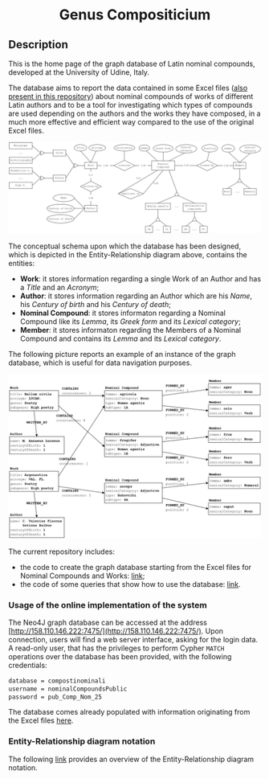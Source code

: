 <div align="center">

# Genus Compositicium

</div>

## Description 

This is the home page of the graph database of Latin nominal compounds, developed at the University of Udine, Italy.

The database aims to report the data contained in some Excel files ([also present in this repository](https://github.com/AI4CH-UniUD/Genus-Compositicium/tree/main/Dataset)) about nominal compounds of works of different Latin authors and to be a tool for investigating which types of compounds are used depending on the authors and the works they have composed, in a much more effective and efficient way compared to the use of the original Excel files.

<p align="center">
<img src="https://github.com/AI4CH-UniUD/Genus-Compositicium/blob/main/ER_Nominal_Compounds.jpg" alt="Overall ER Diagram" />
</p>

The conceptual schema upon which the database has been designed, which is depicted in the Entity-Relationship diagram above, contains the entities:
* **Work**: it stores information regarding a single Work of an Author and has a *Title* and an *Acronym*;
* **Author**: it stores information regarding an Author which are his *Name*, his *Century of birth* and his *Century of death*;
*  **Nominal Compound**: it stores informaton regarding a Nominal Compound like its *Lemma*, its *Greek form* and its *Lexical category*;
* **Member**: it stores informaton regarding the Members of a Nominal Compound and contains its *Lemma* and its *Lexical category*.

The following picture reports an example of an instance of the graph database, which is useful for data navigation purposes.

<p align="center">
<img src="https://github.com/AI4CH-UniUD/Genus-Compositicium/blob/main/DB_Graph_Nominal_Compounds.jpg" alt="Subgraph of the Nominal Compounds graph" />
</p>

The current repository includes:
* the code to create the graph database starting from the Excel files for Nominal Compounds and Works: [link](https://github.com/AI4CH-UniUD/Genus-Compositicium/tree/main/Database/src/main/java/it/gt/tesi/compostinominali);
* the code of some queries that show how to use the database: [link](https://github.com/AI4CH-UniUD/Genus-Compositicium/blob/main/Cypher_queries.md).

### Usage of the online implementation of the system

The Neo4J graph database can be accessed at the address [http://158.110.146.222:7475/](http://158.110.146.222:7475/). Upon connection, users will find a web server interface, asking for the login data.
A read-only user, that has the privileges to perform Cypher `MATCH` operations over the database has been provided, with the following credentials:

```
database = compostinominali
username = nominalCompoundsPublic
password = pub_Comp_Nom_25
```

The database comes already populated with information originating from the Excel files [here](https://github.com/AI4CH-UniUD/Genus-Compositicium/tree/main/Dataset).

### Entity-Relationship diagram notation

The following [link](https://github.com/dslab-uniud/Database-indoor/blob/main/README.md) provides an overview of the Entity-Relationship diagram notation.
